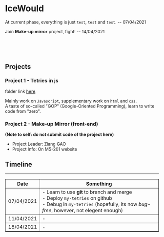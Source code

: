 # IceWould

At current phase, everything is just `test`, `test` and `test`. -- 07/04/2021  

Join **Make-up mirror** project, fight! -- 14/04/2021  

<br><br><br>

## Projects
### Project 1 - Tetries in js

folder link [here](Project01).  

Mainly work on `Javascript`, supplementary work on `html` and `css`.  
A taste of so-called "GOP" (Google-Oriented Programming), learn to write code from "zero".  

### Project 2 - Make-up Mirror (front-end)

**(Note to self: do not submit code of the project here)**
- Project Leader: Ziang GAO
- Project Info: On M5-201 website



## Timeline
---

<table border = '1'>
	<tr>
		<th>Date</th>
		<th>Something</th>
	</tr>
	<tr>
		<td>07/04/2021</td>
		<td>
			- Learn to use <b>git</b> to branch and merge <br>
			- Deploy <code>my-tetries</code> on github  <br>
			- Debug in <code>my-tetries</code> (hopefully, its now <i>bug-free</i>, however, not elegent enough)
		</td>
	</tr>
	<tr>
		<td>11/04/2021</td>
		<td>
			- 
		</td>
	</tr>
	<tr>
		<td>18/04/2021</td>
		<td>
			- 
		</td>
	</tr>
</table>
